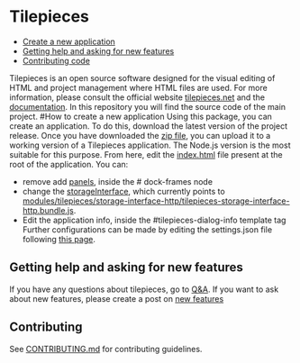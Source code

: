 # Tilepieces
- [Create a new application](#How-to-create-a-new-application)
- [Getting help and asking for new features](#getting-help-and-asking-for-new-features)
- [Contributing code](#contributing-code)

Tilepieces is an open source software designed for the visual editing of HTML and project management where HTML files are used.
For more information, please consult the official website [tilepieces.net](https://tilepieces.net) 
and the [documentation](https://tilepieces.net/documentation).
In this repository you will find the source code of the main project.
#How to create a new application
Using this package, you can create an application.
To do this, download the latest version of the project release.
Once you have downloaded the [zip file](https://github.com/tilepieces/tilepieces/releases/download/latest/tilepieces.project.zip), you can upload it to a working version of a Tilepieces application. The Node.js version is the most suitable for this purpose.
From here, edit the [index.html](https://github.com/tilepieces/tilepieces/blob/main/index.html) file present at the root of the application.
You can:
- remove add [panels](https://tilepieces.net/documentation/panels/index.html), inside the # dock-frames node
- change the [storageInterface](https://tilepieces.net/documentation/api/storage/index.html), which currently points to [modules/tilepieces/storage-interface-http/tilepieces-storage-interface-http.bundle.js](https://github.com/tilepieces/tilepieces/blob/main/modules/tilepieces/storage-interface-http/tilepieces-storage-interface-http.bundle.js).
- Edit the application info, inside the #tilepieces-dialog-info template tag
Further configurations can be made by editing the settings.json file following [this page](https://tilepieces.net/documentation/data-structures/general-settings.html).
## Getting help and asking for new features
If you have any questions about tilepieces, go to
[Q&A](https://github.com/tilepieces/tilepieces/discussions/categories/q-a).
If you want to ask about new features, please create a post on
[new features](https://github.com/tilepieces/tilepieces/discussions/categories/new-features)
## Contributing
See [CONTRIBUTING.md](https://github.com/tilepieces/tilepieces/blob/master/CONTRIBUTING.md) for contributing guidelines.